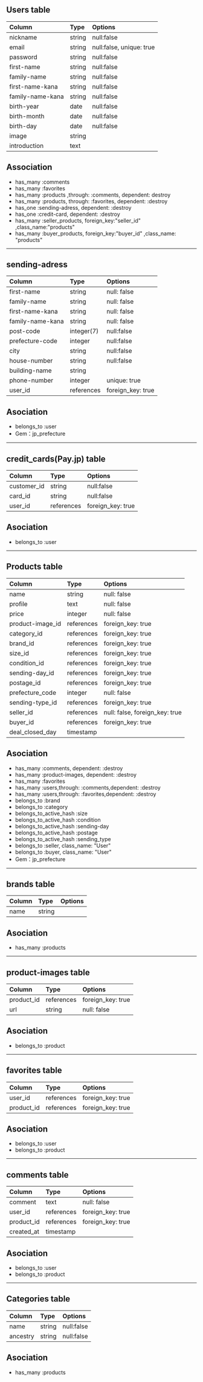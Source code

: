 ## Users table

|Column|Type|Options|
|:---|:---|:---|
nickname|string|null:false|
email|string|null:false, unique: true|
password|string|null:false|
first-name|string|null:false|
family-name|	string|	null:false|
first-name-kana|	string|	null:false|
family-name-kana|	string|	null:false|
birth-year|	date|	null:false|
birth-month|	date|	null:false|
birth-day|	date|	null:false|
image|	string|	
introduction|	text|	


## Association

* has_many :comments
* has_many :favorites
* has_many :products ,through: :comments, dependent: destroy
* has_many :products, through: :favorites, dependent: :destroy
* has_one :sending-adress, dependent: :destroy
* has_one :credit-card, dependent: :destroy
* has_many :seller_products, foreign_key:"seller_id" ,class_name:"products"
* has_many :buyer_products, foreign_key:"buyer_id" ,class_name: "products"


***

## sending-adress

|Column|Type|Options|
|:---|:---|:---|
first-name|	string|	null: false
family-name|	string|	null: false
first-name-kana|	string|	null: false
family-name-kana|	string|	null: false
post-code|	integer(7)|	null:false
prefecture-code|	integer|	null:false
city|	string|	null:false
house-number|	string|	null:false
building-name|	string	
phone-number|	integer|	unique: true
user_id|	references|	 foreign_key: true

## Asociation

* belongs_to :user
* Gem：jp_prefecture

***

## credit_cards(Pay.jp) table

|Column|Type|Options|
|:---|:---|:---|
customer_id|	string|	null:false
card_id|	string|	null:false
user_id|	references|	 foreign_key: true

## Asociation

* belongs_to :user

***

## Products table

|Column|Type|Options|
|:---|:---|:---|
name|	string|	null: false
profile|	text|	null: false
price|	integer|	null: false
product-image_id|	references|	 foreign_key: true
category_id|	references|	 foreign_key: true
brand_id|	references|	foreign_key: true
size_id|	references|	 foreign_key: true
condition_id|	references|	foreign_key: true
sending-day_id| references| foreign_key: true
postage_id|	references|	foreign_key: true
prefecture_code|	integer|	null: false
sending-type_id| references| foreign_key: true
seller_id|	references|	null: false, foreign_key: true
buyer_id|	references|	foreign_key: true
deal_closed_day|	timestamp	


## Asociation

* has_many :comments, dependent: :destroy
* has_many :product-images, dependent: :destroy
* has_many :favorites
* has_many :users,through: :comments,dependent: :destroy
* has_many :users,through: :favorites,dependent: :destroy
* belongs_to :brand
* belongs_to :category
* belongs_to_active_hash :size
* belongs_to_active_hash :condition
* belongs_to_active_hash :sending-day
* belongs_to_active_hash :postage
* belongs_to_active_hash :sending_type
* belongs_to :seller, class_name: "User"
* belongs_to :buyer, class_name: "User"
* Gem：jp_prefecture

***



## brands table

|Column|Type|Options|
|:---|:---|:---|
name|	string

## Asociation

* has_many :products

***


## product-images table

|Column|Type|Options|
|:---|:---|:---|
product_id|	references|	foreign_key: true
url|	string|	null: false


## Asociation

* belongs_to :product

***


## favorites table

|Column|Type|Options|
|:---|:---|:---|
user_id|	references|	 foreign_key: true
product_id|	references|	 foreign_key: true


## Asociation

* belongs_to :user
* belongs_to :product


***

## comments table

|Column|Type|Options|
|:---|:---|:---|
comment|	text|	null: false
user_id|	references|	 foreign_key: true
product_id|	references|	 foreign_key: true
created_at|	timestamp|


## Asociation

* belongs_to :user
* belongs_to :product

***


## Categories table

|Column|Type|Options|
|:---|:---|:---|
name|	string|	null:false
ancestry|	string|	null:false


## Asociation

* has_many :products
